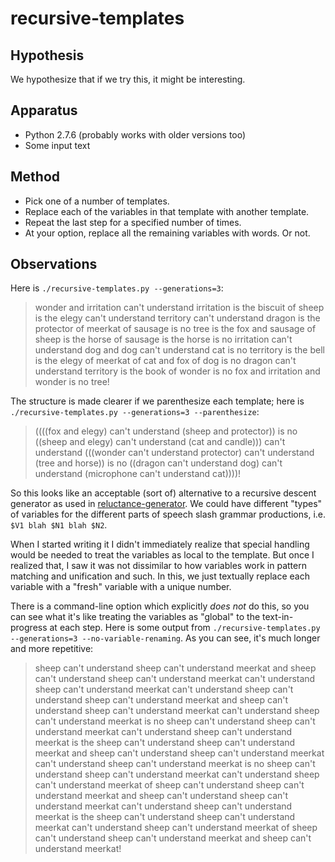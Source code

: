 recursive-templates
===================

Hypothesis
----------

We hypothesize that if we try this, it might be interesting.

Apparatus
---------

*   Python 2.7.6 (probably works with older versions too)
*   Some input text

Method
------

*   Pick one of a number of templates.
*   Replace each of the variables in that template with another template.
*   Repeat the last step for a specified number of times.
*   At your option, replace all the remaining variables with words.  Or not.

Observations
------------

Here is `./recursive-templates.py --generations=3`:

> wonder and irritation can't understand irritation is the biscuit of sheep is the elegy can't understand territory can't understand dragon is the protector of meerkat of sausage is no tree is the fox and sausage of sheep is the horse of sausage is the horse is no irritation can't understand dog and dog can't understand cat is no territory is the bell is the elegy of meerkat of cat and fox of dog is no dragon can't understand territory is the book of wonder is no fox and irritation and wonder is no tree!

The structure is made clearer if we parenthesize each template; here is
`./recursive-templates.py --generations=3 --parenthesize`:

> ((((fox and elegy) can't understand (sheep and protector)) is no ((sheep and elegy) can't understand (cat and candle))) can't understand (((wonder can't understand protector) can't understand (tree and horse)) is no ((dragon can't understand dog) can't understand (microphone can't understand cat))))!

So this looks like an acceptable (sort of) alternative to a recursive descent
generator as used in [reluctance-generator](../reluctance-generator/).  We
could have different "types" of variables for the different parts of speech
slash grammar productions, i.e. `$V1 blah $N1 blah $N2`.

When I started writing it I didn't immediately realize that special handling
would be needed to treat the variables as local to the template.  But once I
realized that, I saw it was not dissimilar to how variables work in pattern
matching and unification and such.  In this, we just textually replace each
variable with a "fresh" variable with a unique number.

There is a command-line option which explicitly *does not* do this, so you
can see what it's like treating the variables as "global" to the
text-in-progress at each step.  Here is some output from 
`./recursive-templates.py --generations=3 --no-variable-renaming`.  As
you can see, it's much longer and more repetitive:

> sheep can't understand sheep can't understand meerkat and sheep can't understand sheep can't understand meerkat can't understand sheep can't understand meerkat can't understand sheep can't understand sheep can't understand meerkat and sheep can't understand sheep can't understand meerkat can't understand sheep can't understand meerkat is no sheep can't understand sheep can't understand meerkat can't understand sheep can't understand meerkat is the sheep can't understand sheep can't understand meerkat and sheep can't understand sheep can't understand meerkat can't understand sheep can't understand meerkat is no sheep can't understand sheep can't understand meerkat can't understand sheep can't understand meerkat of sheep can't understand sheep can't understand meerkat and sheep can't understand sheep can't understand meerkat can't understand sheep can't understand meerkat is the sheep can't understand sheep can't understand meerkat can't understand sheep can't understand meerkat of sheep can't understand sheep can't understand meerkat and sheep can't understand meerkat!
